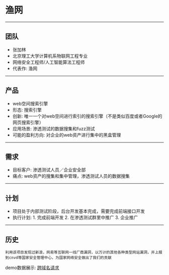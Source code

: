 # 渔网

---

## 团队

* 张加林
* 北京理工大学计算机系物联网工程专业
* 网络安全工程师/人工智能算法工程师
* 代表作: 渔网

---

## 产品

* web空间搜索引擎
* 形态: 搜索引擎
* 创新: 唯一一个对web空间进行索引的搜索引擎（不是类似百度或者Google的网页搜索引擎）
* 应用场景: 渗透测试的数据搜集和fuzz测试
* 可能的盈利方向: 对企业的web资产进行集中的黑盒管理

---

## 需求

* 目标客户: 渗透测试人员／企业安全部
* 痛点: web资产的搜集和集中管理，渗透测试人员的数据搜集

---

## 计划

* 项目处于内部测试阶段，后台开发基本完成，需要完成前端接口开发
* 执行计划: 1. 完成前端开发 2. 在渗透测试群里中推广 3. 企业推广

---

## 历史

```
利用该项目发现过新浪，网易等互联网一线厂商漏洞，以万计的其他各种类型网站漏洞，并上报到cnvd等国家安全管理中心，为国家网络安全做出了我们的贡献
```
demo数据展示: [跨域名请求](https://github.com/cainiaocome/nets_plan/blob/master/g.svg)
